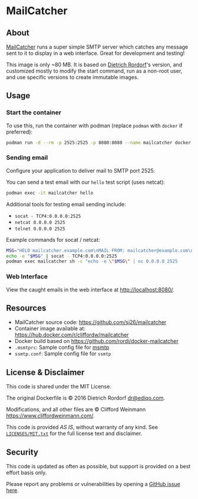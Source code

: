 # MailCatcher

## About

[MailCatcher](https://mailcatcher.me/) runs a super simple SMTP server
which catches any message sent to it to display in a web interface.
Great for development and testing!

This image is only ~80 MB. It is based on
[Dietrich Rordorf](https://github.com/rordi/docker-mailcatcher)'s
version, and customized mostly to modify the start command, run as a
non-root user, and use specific versions to create immutable images.

## Usage

### Start the container

To use this, run the container with podman (replace `podman` with `docker`
if preferred):

```sh
podman run -d --rm -p 2525:2525 -p 8080:8080 --name mailcatcher docker.io/cliffordw/mailcatcher:0.10.0-4
```

### Sending email

Configure your application to deliver mail to SMTP port 2525.

You can send a test email with our `hello` test script (uses netcat):

```sh
podman exec -it mailcatcher hello
```
Additional tools for testing email sending include:

- `socat - TCP4:0.0.0.0:2525`
- `netcat 0.0.0.0 2525`
- `telnet 0.0.0.0 2525`

Example commands for socat / netcat:

```sh
MSG="HELO mailcatcher.example.com\nMAIL FROM: mailcatcher@example.com\nRCPT TO: clifford@example.org\nDATA\nSubject: CLI Test Message\nContent-Type: text/plain\n\nHello Buddy\n\nWhat's up?\n\nRegards,\nMailCatcher\n.\nquit\n"
echo -e "$MSG" | socat - TCP4:0.0.0.0:2525
podman exec mailcatcher sh -c "echo -e \"$MSG\" | nc 0.0.0.0 2525
```

### Web Interface

View the caught emails in the web interface at <http://localhost:8080/>.

## Resources

- MailCatcher source code: <https://github.com/sj26/mailcatcher>
- Container image available at: <https://hub.docker.com/r/cliffordw/mailcatcher>
- Docker build based on <https://github.com/rordi/docker-mailcatcher>
- `.msmtprc`: Sample config file for [msmtp](https://marlam.de/msmtp/)
- `ssmtp.conf`: Sample config file for `ssmtp`

## License & Disclaimer

This code is shared under the MIT License.

The original Dockerfile is © 2016 Dietrich Rordorf <dr@ediqo.com>.

Modifications, and all other files are © Clifford Weinmann <https://www.cliffordweinmann.com/>.

This code is provided *AS IS*, without warranty of any kind.
See [`LICENSES/MIT.txt`](LICENSES/MIT.txt) for the full license text and disclaimer.

## Security

This code is updated as often as possible, but support is provided on a best effort basis only.

Please report any problems or vulnerabilities by opening a [GitHub issue here](https://github.com/clifford2/mailcatcher/issues).
